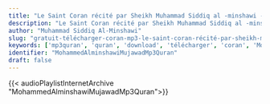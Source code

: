 ```yaml
---
title: "Le Saint Coran récité par Sheikh Muhammad Siddiq al -minshawi - Mujawwad"
description: "Le Saint Coran récité par Sheikh Muhammad Siddiq al -minshawi - Mujawwad"
author: "Muhammad Siddiq Al-Minshawi"
slug: "gratuit-télécharger-coran-mp3-le-saint-coran-récité-par-sheikh-muhammad-siddiq-al--minshawi---mujawwad"
keywords: ['mp3quran', 'quran', 'download', 'télécharger', 'coran', 'Mohammed', 'Siddiq', 'Al-Minshawi', 'minchawi', 'minchay', 'minshawy', 'minshawi', 'alminshawy', 'alminchawi', 'muhammed', 'محمد', 'صديق', 'المنشاوي', 'قرآن', 'مصحف', 'مرتل', 'مجود', 'القرآن', 'الكريم', 'المصحف', 'المرتل', 'المجود', 'إسلام', 'تحميل']
identifier: "MohammedAlminshawiMujawadMp3Quran"
draft: false
---
```


{{< audioPlaylistInternetArchive "MohammedAlminshawiMujawadMp3Quran">}}
